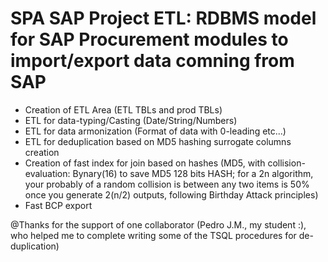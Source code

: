 # SPA SAP Project ETL: RDBMS model for SAP Procurement modules to import/export data comning from SAP
- Creation of ETL Area (ETL TBLs and prod TBLs)
- ETL for data-typing/Casting (Date/String/Numbers)
- ETL for data armonization (Format of data with 0-leading etc...)
- ETL for deduplication based on MD5 hashing surrogate columns creation
- Creation of fast index for join based on hashes (MD5, with collision-evaluation: Bynary(16) to save MD5 128 bits HASH; for a 2n algorithm, your probably of a random collision is between any two items is 50% once you generate 2(n/2) outputs, following Birthday Attack principles)
- Fast BCP export

@Thanks for the support of one collaborator (Pedro J.M., my student :), who helped me to complete writing some of the TSQL procedures for de-duplication)


